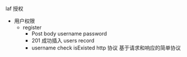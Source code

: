 laf 授权
- 用户权限
    -  register
        - Post body username password
        - 201 成功插入 users record 
        - username check isExisted
        http 协议 基于请求和响应的简单协议
        